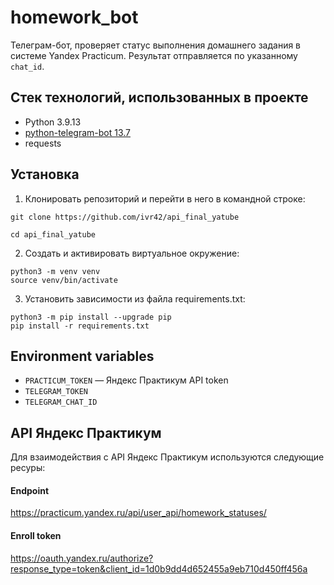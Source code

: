 # homework_bot

Телеграм-бот, проверяет статус выполнения домашнего задания в системе Yandex 
Practicum. Результат отправляется по указанному `chat_id`.

## Стек технологий, использованных в проекте
- Python 3.9.13
- [python-telegram-bot 13.7](https://python-telegram-bot.org/)
- requests

## Установка
1. Клонировать репозиторий и перейти в него в командной строке:
```shell
git clone https://github.com/ivr42/api_final_yatube
```

```shell
cd api_final_yatube
```

2. Cоздать и активировать виртуальное окружение:
```shell
python3 -m venv venv
source venv/bin/activate
```

3. Установить зависимости из файла requirements.txt:
```shell
python3 -m pip install --upgrade pip
pip install -r requirements.txt
```

## Environment variables

 - `PRACTICUM_TOKEN` — Яндекс Практикум API token
 - `TELEGRAM_TOKEN`
 - `TELEGRAM_CHAT_ID`


## API Яндекс Практикум
Для взаимодействия с API Яндекс Практикум используются следующие ресуры:

#### Endpoint
https://practicum.yandex.ru/api/user_api/homework_statuses/

#### Enroll token
https://oauth.yandex.ru/authorize?response_type=token&client_id=1d0b9dd4d652455a9eb710d450ff456a

